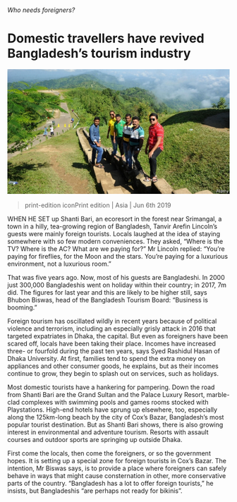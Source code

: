###### Who needs foreigners?

# Domestic travellers have revived Bangladesh’s tourism industry 

![image](images/20190608_asp504.jpg) 

> print-edition iconPrint edition | Asia | Jun 6th 2019 

WHEN HE SET up Shanti Bari, an ecoresort in the forest near Srimangal, a town in a hilly, tea-growing region of Bangladesh, Tanvir Arefin Lincoln’s guests were mainly foreign tourists. Locals laughed at the idea of staying somewhere with so few modern conveniences. They asked, “Where is the TV? Where is the AC? What are we paying for?” Mr Lincoln replied: “You’re paying for fireflies, for the Moon and the stars. You’re paying for a luxurious environment, not a luxurious room.” 

That was five years ago. Now, most of his guests are Bangladeshi. In 2000 just 300,000 Bangladeshis went on holiday within their country; in 2017, 7m did. The figures for last year and this are likely to be higher still, says Bhubon Biswas, head of the Bangladesh Tourism Board: “Business is booming.” 

Foreign tourism has oscillated wildly in recent years because of political violence and terrorism, including an especially grisly attack in 2016 that targeted expatriates in Dhaka, the capital. But even as foreigners have been scared off, locals have been taking their place. Incomes have increased three- or fourfold during the past ten years, says Syed Rashidul Hasan of Dhaka University. At first, families tend to spend the extra money on appliances and other consumer goods, he explains, but as their incomes continue to grow, they begin to splash out on services, such as holidays. 

Most domestic tourists have a hankering for pampering. Down the road from Shanti Bari are the Grand Sultan and the Palace Luxury Resort, marble-clad complexes with swimming pools and games rooms stocked with Playstations. High-end hotels have sprung up elsewhere, too, especially along the 125km-long beach by the city of Cox’s Bazar, Bangladesh’s most popular tourist destination. But as Shanti Bari shows, there is also growing interest in environmental and adventure tourism. Resorts with assault courses and outdoor sports are springing up outside Dhaka. 

First come the locals, then come the foreigners, or so the government hopes. It is setting up a special zone for foreign tourists in Cox’s Bazar. The intention, Mr Biswas says, is to provide a place where foreigners can safely behave in ways that might cause consternation in other, more conservative parts of the country. “Bangladesh has a lot to offer foreign tourists,” he insists, but Bangladeshis “are perhaps not ready for bikinis”. 

